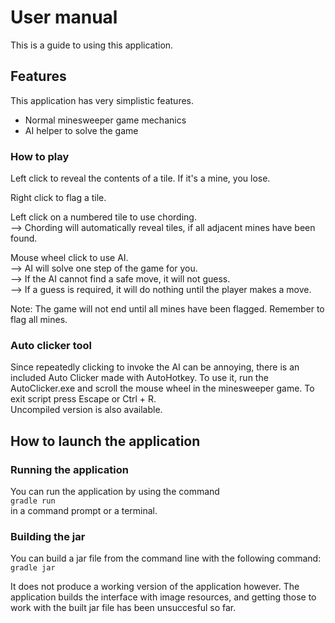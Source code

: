 # User manual
This is a guide to using this application.

## Features
This application has very simplistic features.
 - Normal minesweeper game mechanics
 - AI helper to solve the game

### How to play
Left click to reveal the contents of a tile. If it's a mine, you lose.

Right click to flag a tile.

Left click on a numbered tile to use chording.\
--> Chording will automatically reveal tiles, if all adjacent mines have been found.

Mouse wheel click to use AI.\
--> AI will solve one step of the game for you.\
--> If the AI cannot find a safe move, it will not guess.\
--> If a guess is required, it will do nothing until the player makes a move.

Note: The game will not end until all mines have been flagged. Remember to flag all mines.

### Auto clicker tool
Since repeatedly clicking to invoke the AI can be annoying,
there is an included Auto Clicker made with AutoHotkey.
To use it, run the AutoClicker.exe and scroll the mouse wheel
in the minesweeper game. To exit script press Escape or Ctrl + R.\
Uncompiled version is also available.

## How to launch the application
### Running the application
You can run the application by using the command\
`gradle run`\
in a command prompt or a terminal.

### Building the jar
You can build a jar file from the command line
with the following command:\
`gradle jar`

It does not produce a working version of the application however.
The application builds the interface with image resources, and
getting those to work with the built jar file has been unsuccesful
so far.